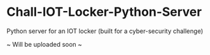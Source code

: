 # Chall-IOT-Locker-Python-Server
Python server for an IOT locker (built for a cyber-security challenge)

~ Will be uploaded soon ~
